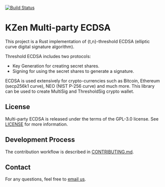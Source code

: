 [![Build Status](https://travis-ci.com/KZen-networks/multi-party-ecdsa.svg?branch=master)](https://travis-ci.com/KZen-networks/multi-party-ecdsa)

KZen Multi-party ECDSA
=====================================

This project is a Rust implementation of {t,n}-threshold ECDSA (elliptic curve digital signature algorithm).

Threshold ECDSA includes two protocols:

* Key Generation for creating secret shares.
* Signing for using the secret shares to generate a signature. 

ECDSA is used extensively for crypto-currencies such as Bitcoin, Ethereum (secp256k1 curve), NEO (NIST P-256 curve) and much more.
This library can be used to create MultiSig and ThresholdSig crypto wallet.

License
-------
Multi-party ECDSA is released under the terms of the GPL-3.0 license. See [LICENSE](LICENSE) for more information.


Development Process
-------------------
The contribution workflow is described in [CONTRIBUTING.md](CONTRIBUTING.md).

Contact
-------------------
For any questions, feel free to [email us](mailto:github@kzencorp.com).
